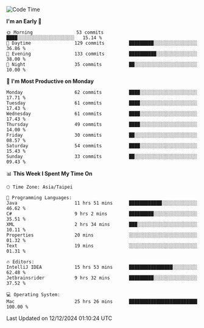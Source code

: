 <!--START_SECTION:waka-->
![Code Time](http://img.shields.io/badge/Code%20Time-1%2C511%20hrs%208%20mins-blue)

**I'm an Early 🐤** 

```text
🌞 Morning                53 commits          ████░░░░░░░░░░░░░░░░░░░░░   15.14 % 
🌆 Daytime                129 commits         █████████░░░░░░░░░░░░░░░░   36.86 % 
🌃 Evening                133 commits         ██████████░░░░░░░░░░░░░░░   38.00 % 
🌙 Night                  35 commits          ██░░░░░░░░░░░░░░░░░░░░░░░   10.00 % 
```
📅 **I'm Most Productive on Monday** 

```text
Monday                   62 commits          ████░░░░░░░░░░░░░░░░░░░░░   17.71 % 
Tuesday                  61 commits          ████░░░░░░░░░░░░░░░░░░░░░   17.43 % 
Wednesday                61 commits          ████░░░░░░░░░░░░░░░░░░░░░   17.43 % 
Thursday                 49 commits          ████░░░░░░░░░░░░░░░░░░░░░   14.00 % 
Friday                   30 commits          ██░░░░░░░░░░░░░░░░░░░░░░░   08.57 % 
Saturday                 54 commits          ████░░░░░░░░░░░░░░░░░░░░░   15.43 % 
Sunday                   33 commits          ██░░░░░░░░░░░░░░░░░░░░░░░   09.43 % 
```


📊 **This Week I Spent My Time On** 

```text
🕑︎ Time Zone: Asia/Taipei

💬 Programming Languages: 
Java                     11 hrs 51 mins      ████████████░░░░░░░░░░░░░   46.62 % 
C#                       9 hrs 2 mins        █████████░░░░░░░░░░░░░░░░   35.51 % 
XML                      2 hrs 34 mins       ███░░░░░░░░░░░░░░░░░░░░░░   10.11 % 
Properties               20 mins             ░░░░░░░░░░░░░░░░░░░░░░░░░   01.32 % 
Text                     19 mins             ░░░░░░░░░░░░░░░░░░░░░░░░░   01.31 % 

🔥 Editors: 
IntelliJ IDEA            15 hrs 53 mins      ████████████████░░░░░░░░░   62.48 % 
Jetbrainsrider           9 hrs 32 mins       █████████░░░░░░░░░░░░░░░░   37.52 % 

💻 Operating System: 
Mac                      25 hrs 26 mins      █████████████████████████   100.00 % 
```


 Last Updated on 12/12/2024 01:10:24 UTC
<!--END_SECTION:waka-->
